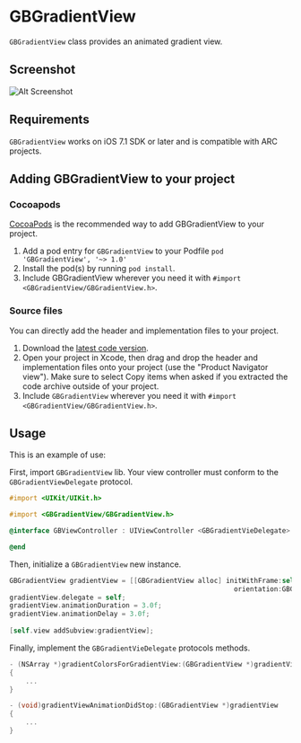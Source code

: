 GBGradientView
==============

`GBGradientView` class provides an animated gradient view.

## Screenshot

![Alt Screenshot](https://dl.dropboxusercontent.com/u/5359105/GBGradientView/GBGradientView.gif)

## Requirements

`GBGradientView` works on iOS 7.1 SDK or later and is compatible with ARC projects.

## Adding GBGradientView to your project

### Cocoapods

[CocoaPods](http://cocoapods.org) is the recommended way to add GBGradientView to your project.

1. Add a pod entry for `GBGradientView` to your Podfile `pod 'GBGradientView', '~> 1.0'`
2. Install the pod(s) by running `pod install`.
3. Include GBGradientView wherever you need it with `#import <GBGradientView/GBGradientView.h>`.

### Source files

You can directly add the header and implementation files to your project.

1. Download the [latest code version](https://github.com/gblancogarcia/GBGradientView/archive/master.zip). 
2. Open your project in Xcode, then drag and drop the header and implementation files onto your project (use the "Product Navigator view"). Make sure to select Copy items when asked if you extracted the code archive outside of your project. 
3. Include `GBGradientView` wherever you need it with `#import <GBGradientView/GBGradientView.h>`.

## Usage

This is an example of use:

First, import `GBGradientView` lib. Your view controller must conform to the `GBGradientViewDelegate` protocol.


```objective-c
#import <UIKit/UIKit.h>

#import <GBGradientView/GBGradientView.h>

@interface GBViewController : UIViewController <GBGradientVieDelegate>

@end
```

Then, initialize a `GBGradientView` new instance.

```objective-c
GBGradientView gradientView = [[GBGradientView alloc] initWithFrame:self.view.bounds
                                                        orientation:GBGradientViewOrientationVertical];
gradientView.delegate = self;
gradientView.animationDuration = 3.0f;
gradientView.animationDelay = 3.0f;
        
[self.view addSubview:gradientView];
```

Finally, implement the `GBGradientVieDelegate` protocols methods.

```objective-c
- (NSArray *)gradientColorsForGradientView:(GBGradientView *)gradientView
{
    ...
}

- (void)gradientViewAnimationDidStop:(GBGradientView *)gradientView
{
    ...
}

```
